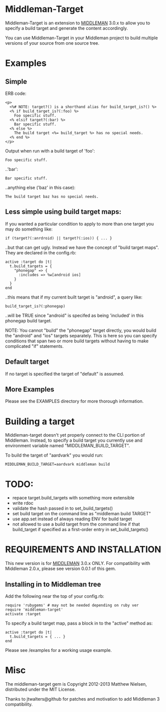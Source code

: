 # Middleman-Target

Middleman-Target is an extension to [MIDDLEMAN] 3.0.x to allow you to specify a build target and generate the content accordingly.

You can use Middleman-Target in your Middleman project to build multiple versions of your source from one source tree.

# Examples

## Simple

ERB code:

    <p>
      <%# NOTE: target?() is a shorthand alias for build_target_is?() %>
      <% if build_target_is?(:foo) %>
        Foo specific stuff.
      <% elsif target?(:bar) %>
        Bar specific stuff.
      <% else %>
        The build target <%= build_target %> has no special needs.
      <% end %>
    </p>

Output when run with a build target of 'foo':

    Foo specific stuff.

..'bar':

    Bar specific stuff.

..anything else ('baz' in this case):

    The build target baz has no special needs.

## Less simple using build target maps:

If you wanted a particular condition to apply to more than one target you may do something like:

    if (target?(:anrdroid) || target?(:ios)) { ... }

..but that can get ugly.  Instead we have the concept of "build target maps".  They are declared in the config.rb:

    active :target do |t|
      t.build_targets = {
        "phonegap" => {
          :includes => %w[android ios]
        }
      }
    end

..this means that if my current built target is "android", a query like:

    build_target_is?(:phonegap)

..will be TRUE since "android" is specifed as being 'included' in this phonegap build target.

NOTE: You cannot "build" the "phonegap" target directly, you would build the "android" and "ios" targets separately.  This is here so you can specify conditions that span two or more build targets without having to make complicated "if" statements.

## Default target

If no target is specified the target of "default" is assumed.

## More Examples

Please see the EXAMPLES directory for more thorough information.

# Building a target

Middleman-target doesn't yet properly connect to the CLI portion of Middleman.  Instead, to specify a build target you currently use and environment variable named "MIDDLEMAN_BUILD_TARGET".

To build the target of "aardvark" you would run:

    MIDDLEMAN_BUILD_TARGET=aardvark middleman build

# TODO:

* repace target.build_targets with something more extensible
* write rdoc
* validate the hash passed in to set_build_targets()
* set build target on the command line as "middleman build TARGET"
* use app.set instead of always reading ENV for build target
* not allowed to use a build target from the command line if that build_target if specified as a first-order entry in set_build_targets()

# REQUIREMENTS AND INSTALLATION

This new version is for [MIDDLEMAN] 3.0.x ONLY. For compatibility with Middleman 2.0.x, please see version 0.0.1 of this gem.

## Installing in to Middleman tree

Add the following near the top of your config.rb:

    require 'rubygems' # may not be needed depending on ruby ver
    require 'middleman-target'
    activate :target

To specify a build target map, pass a block in to the "active" method as:

    active :target do |t|
      t.build_targets = { ... }
    end

Please see /examples for a working usage example.

# Misc

The middleman-target gem is Copyright 2012-2013 Matthew Nielsen, distributed under the MIT License.

Thanks to jtwalters@github for patches and motivation to add Middleman 3 compatibility.

[MIDDLEMAN]: https://github.com/middleman/middleman/